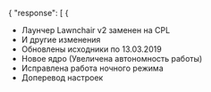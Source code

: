 {
  "response": [
{
- Лаунчер Lawnchair v2 заменен на CPL
- И другие изменения
- Обновлены исходники по 13.03.2019
- Новое ядро (Увеличена автономность работы)
- Исправлена работа ночного режима
- Доперевод настроек
